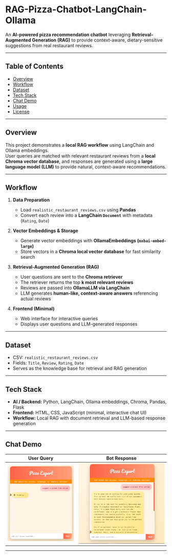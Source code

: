 # RAG-Pizza-Chatbot-LangChain-Ollama

An **AI-powered pizza recommendation chatbot** leveraging **Retrieval-Augmented Generation (RAG)** to provide context-aware, dietary-sensitive suggestions from real restaurant reviews.

---
## Table of Contents
- [Overview](#overview)
- [Workflow](#workflow)
- [Dataset](#dataset)
- [Tech Stack](#tech-stack)
- [Chat Demo](#chat-demo)
- [Usage](#usage)
- [License](#license)


---

## Overview
This project demonstrates a **local RAG workflow** using LangChain and Ollama embeddings.  
User queries are matched with relevant restaurant reviews from a **local Chroma vector database**, and responses are generated using a **large language model (LLM)** to provide natural, context-aware recommendations.

---

## Workflow
1. **Data Preparation**  
   - Load `realistic_restaurant_reviews.csv` using **Pandas**  
   - Convert each review into a **LangChain `Document`** with metadata (`Rating`, `Date`)  

2. **Vector Embeddings & Storage**  
   - Generate vector embeddings with **OllamaEmbeddings (`mxbai-embed-large`)**  
   - Store vectors in a **Chroma local vector database** for fast similarity search  

3. **Retrieval-Augmented Generation (RAG)**  
   - User questions are sent to the **Chroma retriever**  
   - The retriever returns the top **k most relevant reviews**  
   - Reviews are passed into **OllamaLLM via LangChain**  
   - LLM generates **human-like, context-aware answers** referencing actual reviews  

4. **Frontend (Minimal)**  
   - Web interface for interactive queries  
   - Displays user questions and LLM-generated responses  

---

## Dataset
- CSV: `realistic_restaurant_reviews.csv`  
- Fields: `Title`, `Review`, `Rating`, `Date`  
- Serves as the knowledge base for retrieval and RAG generation  

---

## Tech Stack
- **AI / Backend:** Python, LangChain, Ollama embeddings, Chroma, Pandas, Flask  
- **Frontend:** HTML, CSS, JavaScript (minimal, interactive chat UI)  
- **Workflow:** Local RAG with document retrieval and LLM-based response generation  

---

## Chat Demo

| User Query | Bot Response |
|------------|--------------|
| ![User Query](img/pizza_chat_user_query.jpg) | ![Bot Response](img/pizza_chat_bot_response.jpg) |


---
